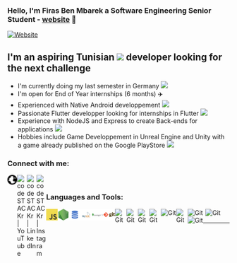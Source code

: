 ### Hello, I'm Firas Ben Mbarek a Software Engineering Senior Student - [website] 👋
[![Website](https://img.shields.io/website?label=codeSTACKr.com&style=for-the-badge&url=https%3A%2F%2Fcodestackr.com)](https://www.firasbenmbarek.me/)

## I'm an aspiring Tunisian <img width="22px" src="https://images.emojiterra.com/twitter/512px/1f1f9-1f1f3.png"> developer looking for the next challenge 
- I'm currently doing my last semester in Germany <img width="22px" src="https://images.emojiterra.com/twitter/v13.0/512px/1f1e9-1f1ea.png">
- I'm open for End of Year internships (6 months) ✈️
- Experienced with Native Android developpement <img width="22px" src="https://emojis.slackmojis.com/emojis/images/1493026598/2124/android.png?1493026598" />
- Passionate Flutter developper looking for internships in Flutter  <img width="30px" src="https://meterpreter.org/wp-content/uploads/2018/09/flutter.png" />
- Experience with NodeJS and Express to create Back-ends for applications  <img width="30px" src="https://upload.wikimedia.org/wikipedia/commons/thumb/d/d9/Node.js_logo.svg/1280px-Node.js_logo.svg.png" />
- Hobbies include Game Developpement in Unreal Engine and Unity with a game already published on the Google PlayStore  <img width="22px" src="https://cdn.iconscout.com/icon/free/png-256/google-play-store-2038773-1721660.png" />

### Connect with me:

[<img align="left" alt="Firasbenmbarek.com" width="22px" src="https://raw.githubusercontent.com/iconic/open-iconic/master/svg/globe.svg" />][website]
[<img align="left" alt="codeSTACKr | YouTube" width="22px" src="https://cdn.jsdelivr.net/npm/simple-icons@v3/icons/youtube.svg" />][youtube]
[<img align="left" alt="codeSTACKr | LinkedIn" width="22px" src="https://cdn.jsdelivr.net/npm/simple-icons@v3/icons/linkedin.svg" />][linkedin]
[<img align="left" alt="codeSTACKr | Instagram" width="22px" src="https://cdn.jsdelivr.net/npm/simple-icons@v3/icons/instagram.svg" />][instagram]

<br />

### Languages and Tools:

<img align="left" alt="JavaScript" width="26px" src="https://raw.githubusercontent.com/github/explore/80688e429a7d4ef2fca1e82350fe8e3517d3494d/topics/javascript/javascript.png" />
<img align="left" alt="Node.js" width="26px" src="https://raw.githubusercontent.com/github/explore/80688e429a7d4ef2fca1e82350fe8e3517d3494d/topics/nodejs/nodejs.png" />
<img align="left" alt="SQL" width="26px" src="https://raw.githubusercontent.com/github/explore/80688e429a7d4ef2fca1e82350fe8e3517d3494d/topics/sql/sql.png" />
<img align="left" alt="MySQL" width="26px" src="https://raw.githubusercontent.com/github/explore/80688e429a7d4ef2fca1e82350fe8e3517d3494d/topics/mysql/mysql.png" />
<img align="left" alt="MongoDB" width="26px" src="https://raw.githubusercontent.com/github/explore/80688e429a7d4ef2fca1e82350fe8e3517d3494d/topics/mongodb/mongodb.png" />
<img align="left" alt="Git" width="26px" src="https://raw.githubusercontent.com/github/explore/80688e429a7d4ef2fca1e82350fe8e3517d3494d/topics/git/git.png" />
<img align="left" alt="Git" width="26px" src="https://emojis.slackmojis.com/emojis/images/1493026598/2124/android.png?1493026598" />
<img align="left" alt="Git" width="26px" src="https://meterpreter.org/wp-content/uploads/2018/09/flutter.png" />
<img align="left" alt="Git" width="26px" src="https://upload.wikimedia.org/wikipedia/commons/thumb/d/d9/Node.js_logo.svg/1280px-Node.js_logo.svg.png" />
<img align="left" alt="Git" width="26px" src="https://upload.wikimedia.org/wikipedia/commons/thumb/c/c3/Python-logo-notext.svg/2000px-Python-logo-notext.svg.png" />

<img align="left" alt="Git" width="35px" src="https://upload.wikimedia.org/wikipedia/commons/thumb/1/19/Unity_Technologies_logo.svg/1280px-Unity_Technologies_logo.svg.png" />
<img align="left" alt="Git" width="26px" src="https://upload.wikimedia.org/wikipedia/commons/thumb/0/0c/Unreal_Engine_4_logo_and_wordmark.svg/1200px-Unreal_Engine_4_logo_and_wordmark.svg.png" />
<img align="left" alt="Git" width="40px" src="https://cdn.worldvectorlogo.com/logos/swift-logo-with-text.svg" />
<img align="left" alt="Git" width="35px" src="https://logos-download.com/wp-content/uploads/2016/10/Java_logo_icon.png" />
<img align="left" alt="Git" width="35px" src="https://dart.dev/assets/shared/dart-logo-for-shares.png?2" />

<br />

---

[website]: https://www.firasbenmbarek.me/
[youtube]: https://www.youtube.com/channel/UCf923BqySgbg4Birsubmwxg/
[instagram]: https://www.instagram.com/firas_megu/
[linkedin]: https://www.linkedin.com/in/bmfirask/
